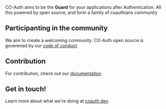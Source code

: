 CO-Auth aims to be the **Guard** for your applications after Authentication. All this powered by open source, and form a family of coauthians community

## Participanting in the community

We aim to create a welcoming community. CO-Auth open source is goverened by our [code of conduct](https://github.com/coauth/.github/blob/main/code-of-conduct.md).

## Contribution

For contribution, check out our [documentation](https://documentation.coauth.dev)

## Get in touch!

Learn more about what we're doing at [coauth.dev](https://coauth.dev).

